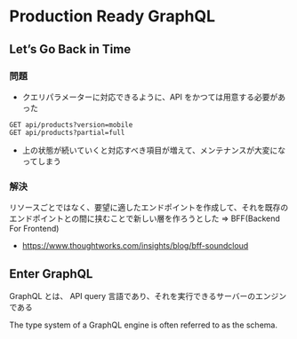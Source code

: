 # Production Ready GraphQL

## Let’s Go Back in Time

### 問題

- クエリパラメーターに対応できるように、API をかつては用意する必要があった

```
GET api/products?version=mobile
GET api/products?partial=full
```

- 上の状態が続いていくと対応すべき項目が増えて、メンテナンスが大変になってしまう

### 解決

リソースごとではなく、要望に適したエンドポイントを作成して、それを既存のエンドポイントとの間に挟むことで新しい層を作ろうとした
=> BFF(Backend For Frontend)
- https://www.thoughtworks.com/insights/blog/bff-soundcloud

## Enter GraphQL

GraphQL とは、
API query 言語であり、それを実行できるサーバーのエンジンである

The type system of a GraphQL engine is
often referred to as the schema.
